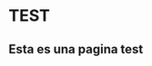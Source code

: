 <html> 
  <head>
  
  </head>
  <body>
    <h1>TEST</h1>
    <h2>Esta es una pagina test</h2>
  </body>
</html>
